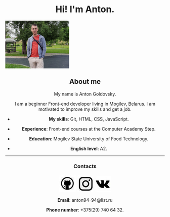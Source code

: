 <h1 align="center"> Hi!  I'm Anton.</h1>

<img align="center" src="./img/1.jpg" width="40%">

<h2 align="center"> About me </h2>

<div align="center"> <p>My name is Anton Goldovsky.</p>
I am a beginner Front-end developer living in Mogilev, Belarus.
I am motivated to improve my skills and get a job.

- **My skills**: Git, HTML, CSS, JavaScript.

- **Experience**: Front-end courses at the Computer Academy Step.

- **Education**: Mogilev State University of Food Technology.

- **English level**: А2.</div>

---
<h3 align="center"> Contacts </h3>
<div align="center"><a href="https://github.com/geras1m"><img src="img/29.jpg"></a> <a href="https://www.instagram.com/goldovsky.a/?hl=ru"><img src="img/222.jpg"></a> <a href="https://vk.com/id197265682"><img src="img/7.jpg"></a>
  <p> <b>Email</b>: anton94-94@list.ru</p>
  <p> <b>Phone number</b>: +375(29) 740 64 32.</p></div>

